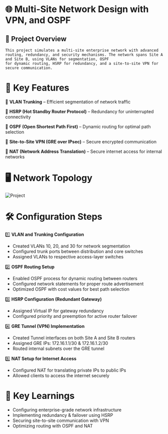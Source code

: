 # 🌐 Multi-Site Network Design with VPN, and OSPF

## 🚀 Project Overview
    This project simulates a multi-site enterprise network with advanced routing, redundancy, and security mechanisms. The network spans Site A and Site B, using VLANs for segmentation, OSPF 
    for dynamic routing, HSRP for redundancy, and a site-to-site VPN for secure communication.


# 📌 Key Features

🔹 **VLAN Trunking** – Efficient segmentation of network traffic

🔹 **HSRP (Hot Standby Router Protocol)** – Redundancy for uninterrupted connectivity

🔹 **OSPF (Open Shortest Path First)** – Dynamic routing for optimal path selection

🔹 **Site-to-Site VPN (GRE over IPsec)** – Secure encrypted communication

🔹 **NAT (Network Address Translation)** – Secure internet access for internal networks


# 🖥️ Network Topology


![Project](https://github.com/user-attachments/assets/871baf79-f445-4d9d-8a94-b4ac30357cf6)

# 🛠️ Configuration Steps

1️⃣ **VLAN and Trunking Configuration**

- Created VLANs 10, 20, and 30 for network segmentation
- Configured trunk ports between distribution and core switches
- Assigned VLANs to respective access-layer switches

2️⃣ **OSPF Routing Setup**

- Enabled OSPF process for dynamic routing between routers
- Configured network statements for proper route advertisement
- Optimized OSPF with cost values for best path selection


3️⃣ **HSRP Configuration (Redundant Gateway)**

- Assigned Virtual IP for gateway redundancy
- Configured priority and preemption for active router failover


4️⃣ **GRE Tunnel (VPN) Implementation**

- Created Tunnel interfaces on both Site A and Site B routers
- Assigned GRE IPs: 172.16.1.1/30 & 172.16.1.2/30
- Routed internal subnets over the GRE tunnel


5️⃣ **NAT Setup for Internet Access**

- Configured NAT for translating private IPs to public IPs
- Allowed clients to access the internet securely

# 🎯 Key Learnings

- Configuring enterprise-grade network infrastructure
- Implementing redundancy & failover using HSRP
- Securing site-to-site communication with VPN
- Optimizing routing with OSPF and NAT
